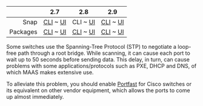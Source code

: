 <!-- deb-2-7-cli
||2.7|2.8|2.9|
|-----:|:-----:|:-----:|:-----:|
|Snap|[CLI](/t/managing-stp/2910) ~ [UI](/t/managing-stp/2911)|[CLI](/t/managing-stp/2912) ~ [UI](/t/managing-stp/2913)|[CLI](/t/managing-stp/2914) ~ [UI](/t/managing-stp/2915)|
|Packages|CLI ~ [UI](/t/managing-stp/2917)|[CLI](/t/managing-stp/2918) ~ [UI](/t/managing-stp/2919)|[CLI](/t/managing-stp/2920) ~ [UI](/t/managing-stp/2921)|
 deb-2-7-cli -->

<!-- deb-2-7-ui
||2.7|2.8|2.9|
|-----:|:-----:|:-----:|:-----:|
|Snap|[CLI](/t/managing-stp/2910) ~ [UI](/t/managing-stp/2911)|[CLI](/t/managing-stp/2912) ~ [UI](/t/managing-stp/2913)|[CLI](/t/managing-stp/2914) ~ [UI](/t/managing-stp/2915)|
|Packages|[CLI](/t/managing-stp/2916) ~ UI|[CLI](/t/managing-stp/2918) ~ [UI](/t/managing-stp/2919)|[CLI](/t/managing-stp/2920) ~ [UI](/t/managing-stp/2921)|
 deb-2-7-ui -->

<!-- deb-2-8-cli
||2.7|2.8|2.9|
|-----:|:-----:|:-----:|:-----:|
|Snap|[CLI](/t/managing-stp/2910) ~ [UI](/t/managing-stp/2911)|[CLI](/t/managing-stp/2912) ~ [UI](/t/managing-stp/2913)|[CLI](/t/managing-stp/2914) ~ [UI](/t/managing-stp/2915)|
|Packages|[CLI](/t/managing-stp/2916) ~ [UI](/t/managing-stp/2917)|CLI ~ [UI](/t/managing-stp/2919)|[CLI](/t/managing-stp/2920) ~ [UI](/t/managing-stp/2921)|
 deb-2-8-cli -->

<!-- deb-2-8-ui
||2.7|2.8|2.9|
|-----:|:-----:|:-----:|:-----:|
|Snap|[CLI](/t/managing-stp/2910) ~ [UI](/t/managing-stp/2911)|[CLI](/t/managing-stp/2912) ~ [UI](/t/managing-stp/2913)|[CLI](/t/managing-stp/2914) ~ [UI](/t/managing-stp/2915)|
|Packages|[CLI](/t/managing-stp/2916) ~ [UI](/t/managing-stp/2917)|[CLI](/t/managing-stp/2918) ~ UI|[CLI](/t/managing-stp/2920) ~ [UI](/t/managing-stp/2921)|
 deb-2-8-ui -->

<!-- deb-2-9-cli
||2.7|2.8|2.9|
|-----:|:-----:|:-----:|:-----:|
|Snap|[CLI](/t/managing-stp/2910) ~ [UI](/t/managing-stp/2911)|[CLI](/t/managing-stp/2912) ~ [UI](/t/managing-stp/2913)|[CLI](/t/managing-stp/2914) ~ [UI](/t/managing-stp/2915)|
|Packages|[CLI](/t/managing-stp/2916) ~ [UI](/t/managing-stp/2917)|[CLI](/t/managing-stp/2918) ~ [UI](/t/managing-stp/2919)|CLI ~ [UI](/t/managing-stp/2921)|
 deb-2-9-cli -->

<!-- deb-2-9-ui
||2.7|2.8|2.9|
|-----:|:-----:|:-----:|:-----:|
|Snap|[CLI](/t/managing-stp/2910) ~ [UI](/t/managing-stp/2911)|[CLI](/t/managing-stp/2912) ~ [UI](/t/managing-stp/2913)|[CLI](/t/managing-stp/2914) ~ [UI](/t/managing-stp/2915)|
|Packages|[CLI](/t/managing-stp/2916) ~ [UI](/t/managing-stp/2917)|[CLI](/t/managing-stp/2918) ~ [UI](/t/managing-stp/2919)|[CLI](/t/managing-stp/2920) ~ UI|
 deb-2-9-ui -->

<!-- snap-2-7-cli
||2.7|2.8|2.9|
|-----:|:-----:|:-----:|:-----:|
|Snap|CLI ~ [UI](/t/managing-stp/2911)|[CLI](/t/managing-stp/2912) ~ [UI](/t/managing-stp/2913)|[CLI](/t/managing-stp/2914) ~ [UI](/t/managing-stp/2915)|
|Packages|[CLI](/t/managing-stp/2916) ~ [UI](/t/managing-stp/2917)|[CLI](/t/managing-stp/2918) ~ [UI](/t/managing-stp/2919)|[CLI](/t/managing-stp/2920) ~ [UI](/t/managing-stp/2921)|
 snap-2-7-cli -->

<!-- snap-2-7-ui
||2.7|2.8|2.9|
|-----:|:-----:|:-----:|:-----:|
|Snap|[CLI](/t/managing-stp/2910) ~ UI|[CLI](/t/managing-stp/2912) ~ [UI](/t/managing-stp/2913)|[CLI](/t/managing-stp/2914) ~ [UI](/t/managing-stp/2915)|
|Packages|[CLI](/t/managing-stp/2916) ~ [UI](/t/managing-stp/2917)|[CLI](/t/managing-stp/2918) ~ [UI](/t/managing-stp/2919)|[CLI](/t/managing-stp/2920) ~ [UI](/t/managing-stp/2921)|
 snap-2-7-ui -->

||2.7|2.8|2.9|
|-----:|:-----:|:-----:|:-----:|
|Snap|[CLI](/t/managing-stp/2910) ~ [UI](/t/managing-stp/2911)|CLI ~ [UI](/t/managing-stp/2913)|[CLI](/t/managing-stp/2914) ~ [UI](/t/managing-stp/2915)|
|Packages|[CLI](/t/managing-stp/2916) ~ [UI](/t/managing-stp/2917)|[CLI](/t/managing-stp/2918) ~ [UI](/t/managing-stp/2919)|[CLI](/t/managing-stp/2920) ~ [UI](/t/managing-stp/2921)|

<!-- snap-2-8-ui
||2.7|2.8|2.9|
|-----:|:-----:|:-----:|:-----:|
|Snap|[CLI](/t/managing-stp/2910) ~ [UI](/t/managing-stp/2911)|[CLI](/t/managing-stp/2912) ~ UI|[CLI](/t/managing-stp/2914) ~ [UI](/t/managing-stp/2915)|
|Packages|[CLI](/t/managing-stp/2916) ~ [UI](/t/managing-stp/2917)|[CLI](/t/managing-stp/2918) ~ [UI](/t/managing-stp/2919)|[CLI](/t/managing-stp/2920) ~ [UI](/t/managing-stp/2921)|
 snap-2-8-ui -->

<!-- snap-2-9-cli
||2.7|2.8|2.9|
|-----:|:-----:|:-----:|:-----:|
|Snap|[CLI](/t/managing-stp/2910) ~ [UI](/t/managing-stp/2911)|[CLI](/t/managing-stp/2912) ~ [UI](/t/managing-stp/2913)|CLI ~ [UI](/t/managing-stp/2915)|
|Packages|[CLI](/t/managing-stp/2916) ~ [UI](/t/managing-stp/2917)|[CLI](/t/managing-stp/2918) ~ [UI](/t/managing-stp/2919)|[CLI](/t/managing-stp/2920) ~ [UI](/t/managing-stp/2921)|
 snap-2-9-cli -->

<!-- snap-2-9-ui
||2.7|2.8|2.9|
|-----:|:-----:|:-----:|:-----:|
|Snap|[CLI](/t/managing-stp/2910) ~ [UI](/t/managing-stp/2911)|[CLI](/t/managing-stp/2912) ~ [UI](/t/managing-stp/2913)|[CLI](/t/managing-stp/2914) ~ UI|
|Packages|[CLI](/t/managing-stp/2916) ~ [UI](/t/managing-stp/2917)|[CLI](/t/managing-stp/2918) ~ [UI](/t/managing-stp/2919)|[CLI](/t/managing-stp/2920) ~ [UI](/t/managing-stp/2921)|
 snap-2-9-ui -->

Some switches use the Spanning-Tree Protocol (STP) to negotiate a loop-free path through a root bridge. While scanning, it can cause each port to wait up to 50 seconds before sending data. This delay, in turn, can cause problems with some applications/protocols such as PXE, DHCP and DNS, of which MAAS makes extensive use.

To alleviate this problem, you should enable [Portfast](https://www.cisco.com/c/en/us/td/docs/switches/lan/catalyst4000/8-2glx/configuration/guide/stp_enha.html#wp1019873) for Cisco switches or its equivalent on other vendor equipment, which allows the ports to come up almost immediately.